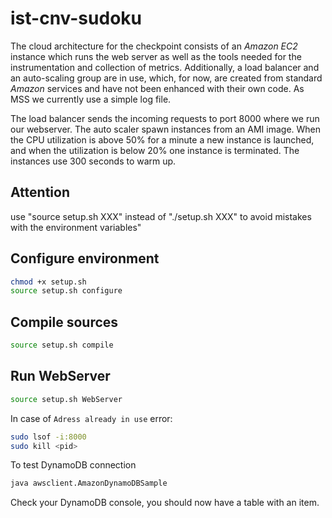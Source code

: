 # ist-cnv-sudoku

The cloud architecture for the checkpoint consists of an *Amazon EC2* instance which runs the web server as well as the tools needed for the instrumentation and collection of metrics. Additionally, a load balancer and an auto-scaling group are in use, which, for now, are created from standard *Amazon* services and have not been enhanced with their own code. As MSS we currently use a simple log file.

The load balancer sends the incoming requests to port 8000 where we run our webserver. The auto scaler spawn instances from an AMI image. When the CPU utilization is above 50% for a minute a new instance is launched, and when the utilization is below 20% one instance is terminated. The instances use 300 seconds to warm up.

## Attention

use "source setup.sh XXX" instead of "./setup.sh XXX" to avoid mistakes with the environment variables"

## Configure environment

```bash
chmod +x setup.sh
source setup.sh configure
```

## Compile sources

```bash
source setup.sh compile
```

## Run WebServer

```bash
source setup.sh WebServer
```

In case of `Adress already in use` error:

```bash
sudo lsof -i:8000
sudo kill <pid>
```

To test DynamoDB connection

```bash
java awsclient.AmazonDynamoDBSample
```

Check your DynamoDB console, you should now have a table with an item.
